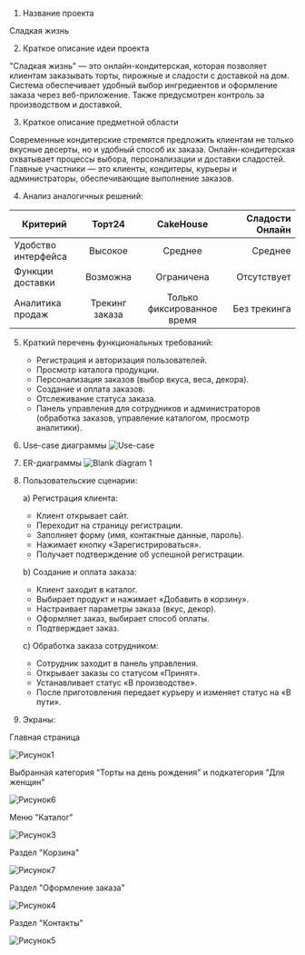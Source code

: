 1. Название проекта
   
Сладкая жизнь

2. Краткое описание идеи проекта
   
"Сладкая жизнь" — это онлайн-кондитерская, которая позволяет клиентам заказывать торты, пирожные и сладости с доставкой на дом. Система обеспечивает удобный выбор ингредиентов и оформление заказа через веб-приложение. Также предусмотрен контроль за производством и доставкой.

3. Краткое описание предметной области
   
Современные кондитерские стремятся предложить клиентам не только вкусные десерты, но и удобный способ их заказа. Онлайн-кондитерская охватывает процессы выбора, персонализации и доставки сладостей. Главные участники — это клиенты, кондитеры, курьеры и администраторы, обеспечивающие выполнение заказов.

4. Анализ аналогичных решений:
   
| Критерий | Торт24 | CakeHouse  | Сладости Онлайн |  
|-------------|:-------------:|:-----:|-------:|  
| Удобство интерфейса | Высокое | Среднее | Среднее |  
| Функции доставки | Возможна | Ограничена | Отсутствует |  
| Аналитика продаж | Трекинг заказа | Только фиксированное время | Без трекинга |  

5. Краткий перечень функциональных требований:
   
   - Регистрация и авторизация пользователей.
   - Просмотр каталога продукции.
   - Персонализация заказов (выбор вкуса, веса, декора).
   - Создание и оплата заказов.
   - Отслеживание статуса заказа.
   - Панель управления для сотрудников и администраторов (обработка заказов, управление каталогом, просмотр аналитики).

6. Use-case диаграммы
   ![Use-case](https://github.com/user-attachments/assets/61e1136a-c48b-4f26-8cfb-45610999d32c)

   
8. ER-диаграммы
   ![Blank diagram 1](https://github.com/user-attachments/assets/d52c5858-5e33-45e4-94fa-61fc3ac36d86)
9. Пользовательские сценарии:
   
      a) Регистрация клиента:
   
      - Клиент открывает сайт.  
      - Переходит на страницу регистрации.  
      - Заполняет форму (имя, контактные данные, пароль).  
      - Нажимает кнопку «Зарегистрироваться».  
      - Получает подтверждение об успешной регистрации.  
  
      b) Создание и оплата заказа:
   
      - Клиент заходит в каталог.  
      - Выбирает продукт и нажимает «Добавить в корзину».  
      - Настраивает параметры заказа (вкус, декор).  
      - Оформляет заказ, выбирает способ оплаты.  
      - Подтверждает заказ.  
  
      c) Обработка заказа сотрудником:
   
      - Сотрудник заходит в панель управления.  
      - Открывает заказы со статусом «Принят».  
      - Устанавливает статус «В производстве».  
      - После приготовления передает курьеру и изменяет статус на «В пути».  
10. Экраны:
    
   Главная страница
   
   ![Рисунок1](https://github.com/user-attachments/assets/2acdbb5e-4aa1-4f6e-b615-2f8d24a722ba)

   Выбранная категория "Торты на день рождения" и подкатегория "Для женщин"

   ![Рисунок6](https://github.com/user-attachments/assets/0eb049f9-4e61-4bab-9bf2-ee58b544da3b)

   Меню "Каталог"

   ![Рисунок3](https://github.com/user-attachments/assets/19de88ed-825e-44ff-a9d2-fd814a49eb68)

   Раздел "Корзина"

   ![Рисунок7](https://github.com/user-attachments/assets/1978a655-9816-4fae-9193-36393c5cbdb3)

   Раздел "Оформление заказа"

   ![Рисунок4](https://github.com/user-attachments/assets/890c4da1-f1f0-4276-a667-3f371aa7bbb9)

   Раздел "Контакты"

   ![Рисунок5](https://github.com/user-attachments/assets/6e7e2e67-0b48-47f1-bdcd-938c7f4a1912)

   


